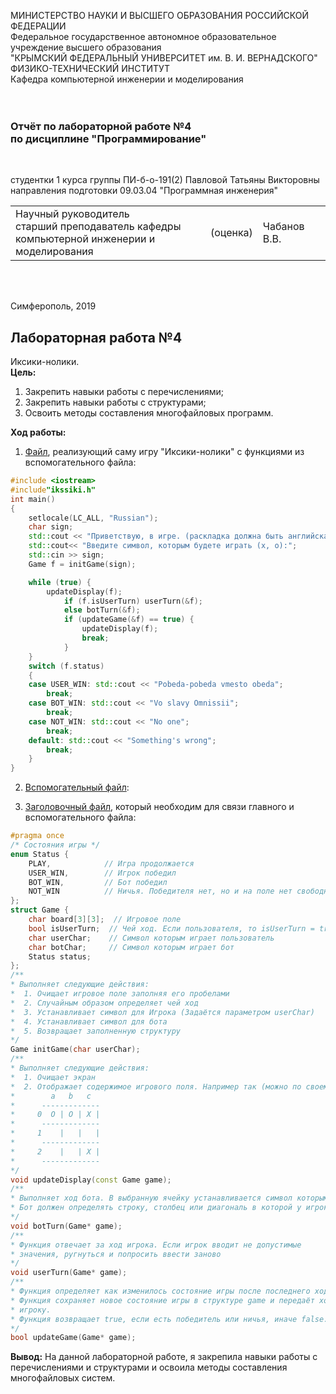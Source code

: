 МИНИСТЕРСТВО НАУКИ  И ВЫСШЕГО ОБРАЗОВАНИЯ РОССИЙСКОЙ ФЕДЕРАЦИИ<br>
Федеральное государственное автономное образовательное учреждение высшего образования<br>
"КРЫМСКИЙ ФЕДЕРАЛЬНЫЙ УНИВЕРСИТЕТ им. В. И. ВЕРНАДСКОГО"<br>
ФИЗИКО-ТЕХНИЧЕСКИЙ ИНСТИТУТ<br>
Кафедра компьютерной инженерии и моделирования<br>
<br/><br/>

### Отчёт по лабораторной работе №4<br/> по дисциплине "Программирование"
<br/>

студентки 1 курса группы ПИ-б-о-191(2)
Павловой Татьяны Викторовны
направления подготовки 09.03.04 "Программная инженерия"
<br/>

<table>
<tr><td>Научный руководитель<br/> старший преподаватель кафедры<br/> компьютерной инженерии и моделирования</td>
<td>(оценка)</td>
<td>Чабанов В.В.</td>
</tr>
</table>
<br/><br/>

Симферополь, 2019
## Лабораторная работа №4
Иксики-нолики.<br>
**Цель:**<br>
1. Закрепить навыки работы с перечислениями;<br>
2. Закрепить навыки работы с структурами;<br>
3. Освоить методы составления многофайловых программ.

**Ход работы:**<br>
1. [Файл](https://github.com/dark-angel-jpg/Lab/blob/master/for%20lab%204/iksiki-noliki.cpp), реализующий саму игру "Иксики-нолики" с функциями из вспомогательного файла:
```cpp
#include <iostream>
#include"ikssiki.h"
int main()
{
    setlocale(LC_ALL, "Russian");
    char sign;
    std::cout << "Приветствую, в игре. (раскладка должна быть английская)." << '\n';
    std::cout<< "Введите символ, которым будете играть (x, o):";
    std::cin >> sign;
    Game f = initGame(sign);

    while (true) {
        updateDisplay(f);
            if (f.isUserTurn) userTurn(&f);
            else botTurn(&f);
            if (updateGame(&f) == true) {
                updateDisplay(f);
                break;
            }
    }
    switch (f.status)
    {
    case USER_WIN: std::cout << "Pobeda-pobeda vmesto obeda";
        break;
    case BOT_WIN: std::cout << "Vo slavy Omnissii";
        break;
    case NOT_WIN: std::cout << "No one";
        break;
    default: std::cout << "Something's wrong";
        break;
    }
}
```
2. [Вспомогательный файл](https://github.com/dark-angel-jpg/Lab/blob/master/for%20lab%204/dop.cpp):

3. [Заголовочный файл](https://github.com/dark-angel-jpg/Lab/blob/master/for%20lab%204/ikssiki.h), который необходим для связи главного и вспомогательного файла:

```cpp
#pragma once
/* Состояния игры */
enum Status {
    PLAY,            // Игра продолжается
    USER_WIN,        // Игрок победил
    BOT_WIN,         // Бот победил
    NOT_WIN          // Ничья. Победителя нет, но и на поле нет свободной ячейки
};
struct Game {
    char board[3][3];  // Игровое поле
    bool isUserTurn;  // Чей ход. Если пользователя, то isUserTurn = true
    char userChar;    // Символ которым играет пользователь
    char botChar;     // Символ которым играет бот
    Status status;
};
/**
* Выполняет следующие действия:
*  1. Очищает игровое поле заполняя его пробелами
*  2. Случайным образом определяет чей ход
*  3. Устанавливает символ для Игрока (Задаётся параметром userChar)
*  4. Устанавливает символ для бота
*  5. Возвращает заполненную структуру
*/
Game initGame(char userChar);
/**
* Выполняет следующие действия:
*  1. Очищает экран
*  2. Отображает содержимое игрового поля. Например так (можно по своему):
*        a   b   c
*      -------------
*     0  O | O | X |
*      -------------
*     1    |   |   |
*      -------------
*     2    |   | X |
*      -------------
*/
void updateDisplay(const Game game);
/**
* Выполняет ход бота. В выбранную ячейку устанавливается символ которым играет бот.
* Бот должен определять строку, столбец или диагональ в которой у игрока больше всего иксиков/ноликов и ставить туда свой символ. Если на поле ещё нет меток, бот должен ставить свой знак в центр. В остальных случаях бот ходит рандомно.
*/
void botTurn(Game* game);
/**
* Функция отвечает за ход игрока. Если игрок вводит не допустимые
* значения, ругнуться и попросить ввести заново
*/
void userTurn(Game* game);
/**
* Функция определяет как изменилось состояние игры после последнего хода.
* Функция сохраняет новое состояние игры в структуре game и передаёт ход другому
* игроку.
* Функция возвращает true, если есть победитель или ничья, иначе false.
*/
bool updateGame(Game* game);
```
**Вывод:** На данной лабораторной работе, я закрепила навыки работы с перечислениями и структурами и освоила методы составления многофайловых систем.
